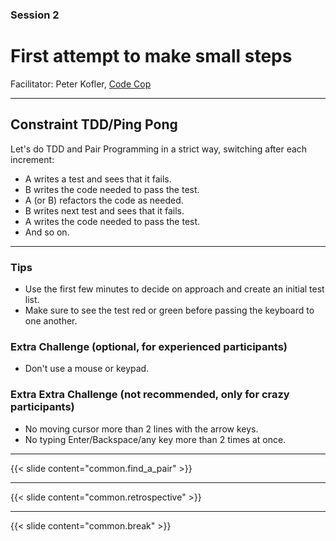 ### Session 2

# First attempt to make small steps

Facilitator: Peter Kofler, [Code Cop](https://twitter.com/codecopkofler)

---

## Constraint TDD/Ping Pong

Let's do TDD and Pair Programming in a strict way, switching after each increment:

* A writes a test and sees that it fails.
* B writes the code needed to pass the test.
* A (or B) refactors the code as needed.
* B writes next test and sees that it fails.
* A writes the code needed to pass the test.
* And so on.

---

### Tips

* Use the first few minutes to decide on approach and create an initial test list.
* Make sure to see the test red or green before passing the keyboard to one another.

### Extra Challenge (optional, for experienced participants)

* Don't use a mouse or keypad.

### Extra Extra Challenge (not recommended, only for crazy participants)

* No moving cursor more than 2 lines with the arrow keys.
* No typing Enter/Backspace/any key more than 2 times at once.

---

{{< slide content="common.find_a_pair" >}}

---

{{< slide content="common.retrospective" >}}

---

{{< slide content="common.break" >}}
